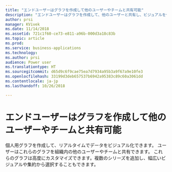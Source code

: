 ```yaml
---
title: "エンドユーザーはグラフを作成して他のユーザーやチームと共有可能"
description: "エンドユーザーはグラフを作成して、他のユーザーと共有し、ビジュアルを作成することができます"
author: prsi
manager: KVivek
ms.date: 11/14/2018
ms.assetid: 721c1f60-ce73-e811-a96b-000d3a18c83b
ms.topic: article
ms.prod: 
ms.service: business-applications
ms.technology: 
ms.author: prsi
audience: Power user
ms.translationtype: HT
ms.sourcegitcommit: d65d9c6f9cae75ea7d7934a95b3a9f67a9e10fe3
ms.openlocfilehash: 33199d3deb657537b6942a95383c89c60a3061dd
ms.contentlocale: ja-jp
ms.lasthandoff: 10/26/2018

---
```

# <a name="end-users-can-create-charts-and-share-them-with-other-users-and-teams"></a>エンドユーザーはグラフを作成して他のユーザーやチームと共有可能




個人用グラフを作成して、リアルタイムでデータをビジュアル化できます。 ユーザーはこれらのグラフを組織内の他のユーザーやチームと共有できます。 これらのグラフは高度にカスタマイズできます。複数のシリーズを追加し、幅広いビジュアルや集約から選択することもできます。

